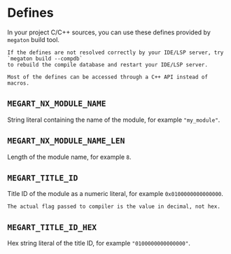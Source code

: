 # Defines

In your project C/C++ sources, you can use these defines provided by `megaton` build tool.

```admonish tip
If the defines are not resolved correctly by your IDE/LSP server, try `megaton build --compdb`
to rebuild the compile database and restart your IDE/LSP server.
```

```admonish tip
Most of the defines can be accessed through a C++ API instead of macros.
```

## `MEGART_NX_MODULE_NAME`
String literal containing the name of the module, for example `"my_module"`.

## `MEGART_NX_MODULE_NAME_LEN`
Length of the module name, for example `8`.

## `MEGART_TITLE_ID`
Title ID of the module as a numeric literal, for example `0x0100000000000000`.

```admonish warning
The actual flag passed to compiler is the value in decimal, not hex.
```

## `MEGART_TITLE_ID_HEX`
Hex string literal of the title ID, for example `"0100000000000000"`.
